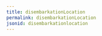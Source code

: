 ```yaml
---
title: disembarkationLocation
permalink: disembarkationLocation
jsonid: disembarkationlocation
---
```

